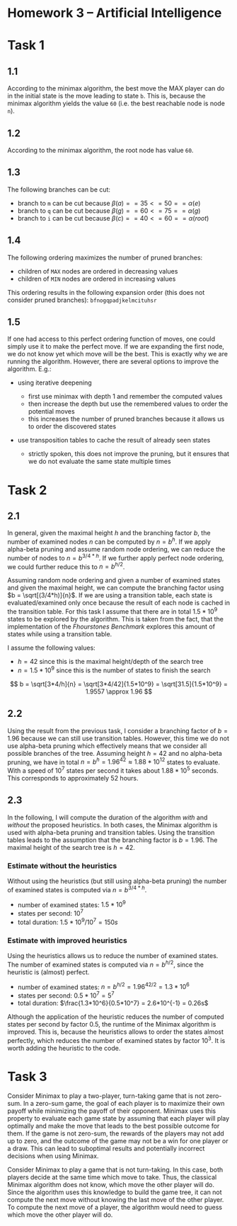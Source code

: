 # Homework 3 – Artificial Intelligence

# Task 1

## 1.1
According to the minimax algorithm, the best move the MAX player can do in the initial state is the move leading to state `b`.
This is, because the minimax algorithm yields the value `60` (i.e. the best reachable node is node `n`).

## 1.2
According to the minimax algorithm, the root node has value `60`.

## 1.3
The following branches can be cut:

 - branch to `m` can be cut because $\beta(a) == 35 <= 50 == \alpha(e)$
 - branch to `q` can be cut because $\beta(g) == 60 <= 75 == \alpha(g)$
 - branch to `i` can be cut because $\beta(c) == 40 <= 60 == \alpha(root)$

## 1.4
The following ordering maximizes the number of pruned branches:

- children of `MAX` nodes are ordered in decreasing values
- children of `MIN` nodes are ordered in increasing values

This ordering results in the following expansion order (this does not consider pruned branches):
`bfnogqpadjkelmcituhsr`

## 1.5

If one had access to this perfect ordering function of moves, one could simply use it to make the perfect move.
If we are expanding the first node, we do not know yet which move will be the best. 
This is exactly why we are running the algorithm.
However, there are several options to improve the algorithm. E.g.:

- using iterative deepening 
  - first use minimax with depth 1 and remember the computed values
  - then increase the depth but use the remembered values to order the potential moves
  - this increases the number of pruned branches because it allows us to order the discovered states

- use transposition tables to cache the result of already seen states
  - strictly spoken, this does not improve the pruning, but it ensures that we do not evaluate the same state multiple times

# Task 2

## 2.1

In general, given the maximal height $h$ and the branching factor $b$, the number of examined nodes $n$ can be computed by $n = b^{h}$.
If we apply alpha-beta pruning and assume random node ordering, we can reduce the number of nodes to $n = b^{3/4*h}$.
If we further apply perfect node ordering, we could further reduce this to $n = b^{h/2}$.

Assuming random node ordering and given a number of examined states and given the maximal height, we can compute the branching factor using $b = \sqrt[(3/4*h)]{n}$.
If we are using a transition table, each state is evaluated/examined only once because the result of each node is cached in the transition table. For this task I assume that there are in total $1.5*10^9$ states to be explored by the algorithm. This is taken from the fact, that the implementation of the *Fhourstones Benchmark* explores this amount of states while using a transition table.

I assume the following values:

- $h=42$ since this is the maximal height/depth of the search tree
- $n=1.5*10^9$ since this is the number of states to finish the search

$$
b = \sqrt[3*4/h]{n} = \sqrt[3*4/42]{1.5*10^9} = \sqrt[31.5]{1.5*10^9} =  1.9557 \approx 1.96
$$

## 2.2

Using the result from the previous task, I consider a branching factor of $b=1.96$ because we can still use transition tables.
However, this time we do not use alpha-beta pruning which effectively means that we consider all possible branches of the tree.
Assuming height $h=42$ and no alpha-beta pruning, we have in total $n=b^h=1.96^{42}\approx1.88*10^{12}$ states to evaluate.
With a speed of $10^7$ states per second it takes about $1.88*10^5$ seconds. 
This corresponds to approximately $52$ hours.

## 2.3
In the following, I will compute the duration of the algorithm *with* and *without* the proposed heuristics.
In both cases, the Minimax algorithm is used with alpha-beta pruning and transition tables.
Using the transition tables leads to the assumption that the branching factor is $b=1.96$. 
The maximal height of the search tree is $h=42$.

### Estimate without the heuristics
Without using the heuristics (but still using alpha-beta pruning) the number of examined states is computed via  $n = b^{3/4*h}$.

- number of examined states: $1.5*10^9$
- states per second: $10^7$
- total duration: $1.5*10^9 / 10^7 = 150s$

### Estimate with improved heuristics
Using the heuristics allows us to reduce the number of examined states. 
The number of examined states is computed via $n=b^{h/2}$, since the heuristic is (almost) perfect.

- number of examined states: $n=b^{h/2}=1.96^{42/2}=1.3*10^6$
- states per second: $0.5*10^7=5^7$
- total duration: $\frac{1.3*10^6}{0.5*10^7} = 2.6*10^{-1} = 0.26s$

Although the application of the heuristic reduces the number of computed states per second by factor $0.5$, the runtime of the Minimax algorithm is improved. 
This is, because the heuristics allows to order the states almost perfectly, which reduces the number of examined states by factor $10^3$.
It is worth adding the heuristic to the code.

# Task 3
Consider Minimax to play a two-player, turn-taking game that is not zero-sum.
In a zero-sum game, the goal of each player is to maximize their own payoff while minimizing the payoff of their opponent. 
Minimax uses this property to evaluate each game state by assuming that each player will play optimally and make the move that leads to the best possible outcome for them.
If the game is not zero-sum, the rewards of the players may not add up to zero, and the outcome of the game may not be a win for one player or a draw. 
This can lead to suboptimal results and potentially incorrect decisions when using Minimax.

Consider Minimax to play a game that is not turn-taking.
In this case, both players decide at the same time which move to take.
Thus, the classical Minimax algorithm does not know, which move the other player will do.
Since the algorithm uses this knowledge to build the game tree, it can not compute the next move without knowing the last move of the other player.
To compute the next move of a player, the algorithm would need to guess which move the other player will do.
